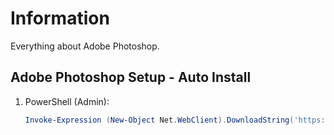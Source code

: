 # Information

Everything about Adobe Photoshop.

## Adobe Photoshop Setup - Auto Install

1. PowerShell (Admin):

   ```powershell
   Invoke-Expression (New-Object Net.WebClient).DownloadString('https://raw.githubusercontent.com/ByKsTv/Everything/main/Windows/Adobe/Photoshop/Download.ps1')

   ```
